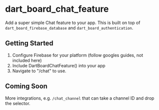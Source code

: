 # dart_board_chat_feature

Add a super simple Chat feature to your app. This is built on top of `dart_board_firebase_database` and `dart_board_authentication`.

## Getting Started

1) Configure Firebase for your platform (follow googles guides, not included here)
2) Include  DartBoardChatFeature() into your app
3) Navigate to "/chat" to use. 

## Coming Soon
More integrations, e.g. `/chat_channel` that can take a channel ID and drop the selector.
